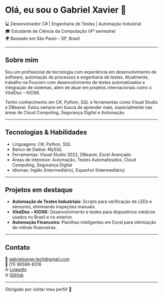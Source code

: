 # Olá, eu sou o Gabriel Xavier 👋

💻 Desenvolvedor C# | Engenharia de Testes | Automação Industrial  
🎓 Estudante de Ciência da Computação (4º semestre)  
🌍 Baseado em São Paulo – SP, Brasil  

---

## Sobre mim

Sou um profissional de tecnologia com experiência em desenvolvimento de software, automação de processos e engenharia de testes. Atualmente, trabalho na Foxconn com desenvolvimento de testes automatizados e integração de sistemas, além de atuar em projetos internacionais como o VitalDoc – KIOSK.

Tenho conhecimento em C#, Python, SQL e ferramentas como Visual Studio e DBeaver. Estou sempre em busca de aprender mais, especialmente nas áreas de Cloud Computing, Segurança Digital e Automação.

---

## Tecnologias & Habilidades

- Linguagens: C#, Python, SQL  
- Banco de Dados: MySQL  
- Ferramentas: Visual Studio 2022, DBeaver, Excel Avançado  
- Áreas de interesse: Automação, Testes Automatizados, Cloud Computing, Segurança Digital  
- Idiomas: Inglês (Intermediário), Espanhol (Intermediário)  

---

## Projetos em destaque

- **Automação de Testes Industriais:** Scripts para verificação de LEDs e sensores, eliminando inspeções manuais.  
- **VitalDoc – KIOSK:** Desenvolvimento e testes para dispositivos médicos usados no Brasil e no exterior.  
- **Automação Financeira:** Planilhas inteligentes em Excel para otimização de rotinas financeiras.  

---

## Contato

📧 gabrielxavier.tech@gmail.com  
📱 (11) 96596-8316  
🌐 [LinkedIn](www.linkedin.com/in/gabriel-xavier-17731437a)  
🌐 [GitHub](https://github.com/GabrielxTech)  

---

Obrigado por visitar meu perfil! 🚀
